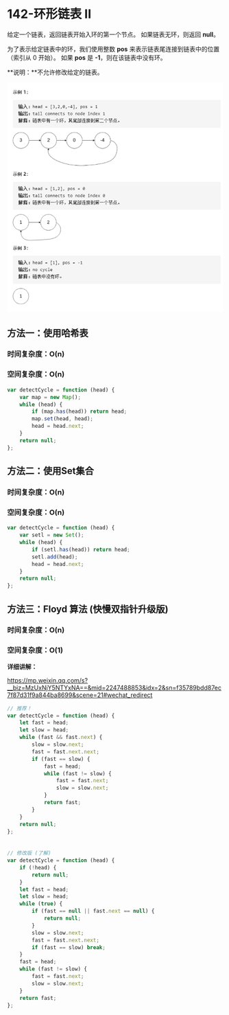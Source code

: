 # 142-环形链表 II

给定一个链表，返回链表开始入环的第一个节点。 如果链表无环，则返回 **null**。

为了表示给定链表中的环，我们使用整数 **pos** 来表示链表尾连接到链表中的位置（索引从 0 开始）。 如果 **pos** 是 **-1**，则在该链表中没有环。

**说明：**不允许修改给定的链表。

<img src='img/环形链表2题目.png' />



## 方法一：使用哈希表

### 时间复杂度：O(n)

### 空间复杂度：O(n)

```javascript
var detectCycle = function (head) {
    var map = new Map();
    while (head) {
        if (map.has(head)) return head;
        map.set(head, head);
        head = head.next;
    }
    return null;
};
```



## 方法二：使用Set集合

### 时间复杂度：O(n)

### 空间复杂度：O(n)

```javascript
var detectCycle = function (head) {
    var setl = new Set();
    while (head) {
        if (setl.has(head)) return head;
        setl.add(head);
        head = head.next;
    }
    return null;
};
```



## 方法三：Floyd 算法 (快慢双指针升级版)

### 时间复杂度：O(n)

### 空间复杂度：O(1)

**详细讲解：**

https://mp.weixin.qq.com/s?__biz=MzUxNjY5NTYxNA==&mid=2247488853&idx=2&sn=f35789bdd87ec7f87d31f9a844ba8699&scene=21#wechat_redirect

```javascript
// 推荐！
var detectCycle = function (head) {
    let fast = head;
    let slow = head;
    while (fast && fast.next) {
        slow = slow.next;
        fast = fast.next.next;
        if (fast == slow) {
            fast = head;
            while (fast != slow) {
                fast = fast.next;
                slow = slow.next;
            }
            return fast;
        }
    }
    return null;
};


// 修改版 (了解)
var detectCycle = function (head) {
    if (!head) {
        return null;
    }
    let fast = head;
    let slow = head;
    while (true) {
        if (fast == null || fast.next == null) {
            return null;
        }
        slow = slow.next;
        fast = fast.next.next;
        if (fast == slow) break;
    }
    fast = head;
    while (fast != slow) {
        fast = fast.next;
        slow = slow.next;
    }
    return fast;
};
```



